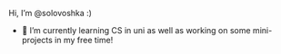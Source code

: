Hi, I’m @solovoshka :)
- 🌱 I’m currently learning CS in uni as well as working on some mini-projects in my free time!

<!---
solovoshka/solovoshka is a ✨ special ✨ repository because its `README.md` (this file) appears on your GitHub profile.
You can click the Preview link to take a look at your changes.
--->
